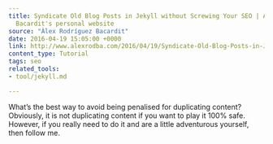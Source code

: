 ```yaml
---
title: Syndicate Old Blog Posts in Jekyll without Screwing Your SEO | Àlex Rodríguez
  Bacardit's personal website
source: "Àlex Rodríguez Bacardit"
date: 2016-04-19 15:05:00 +0000
link: http://www.alexrodba.com/2016/04/19/Syndicate-Old-Blog-Posts-in-Jekyll-Without-Screwing-Your-SEO.html
content_type: Tutorial
tags: seo
related_tools:
- tool/jekyll.md

---
```

What’s the best way to avoid being penalised for duplicating content? Obviously, it is not duplicating content if you want to play it 100% safe. However, if you really need to do it and are a little adventurous yourself, then follow me.





